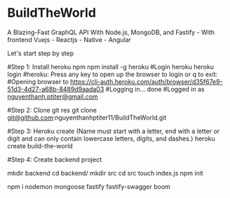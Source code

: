 # BuildTheWorld
A Blazing-Fast GraphQL API With Node.js, MongoDB, and Fastify - With frontend Vuejs - Reactjs - Native - Angular

Let's start step by step

#Step 1: Install heroku npm
npm install -g heroku
#Login heroku
heroku login
#heroku: Press any key to open up the browser to login or q to exit: 
#Opening browser to https://cli-auth.heroku.com/auth/browser/d35f67e9-51d3-4d27-a68b-8489d9aada03
#Logging in... done
#Logged in as nguyenthanh.ptiter@gmail.com

#Step 2: Clone git res
git clone git@github.com:nguyenthanhptiter11/BuildTheWorld.git

#Step 3: Heroku create (Name must start with a letter, end with a letter or digit and can only contain lowercase letters, digits, and dashes.)
heroku create build-the-world



#Step 4: Create backend project

mkdir backend
cd backend/
mkdir src
cd src
touch index.js
npm init



npm i nodemon mongoose fastify fastify-swagger boom






